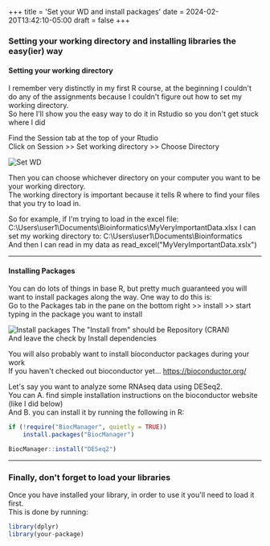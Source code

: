+++
title = 'Set your WD and install packages'
date = 2024-02-20T13:42:10-05:00
draft = false
+++

### Setting your working directory and installing libraries the easy(ier) way

#### Setting your working directory

I remember very distinctly in my first R course, at the beginning I couldn't do any of the assignments because I couldn't figure out how to set my working directory.  
So here I'll show you the easy way to do it in Rstudio so you don't get stuck where I did


Find the Session tab at the top of your Rtudio  
Click on Session >> Set working directory >> Choose Directory

![Set WD](../SetWD.png "Install Packages")

Then you can choose whichever directory on your computer you want to be your working directory.  
The working directory is important because it tells R where to find your files that you try to load in.  

So for example, if I'm trying to load in the excel file: C:\Users\user1\Documents\Bioinformatics\MyVeryImportantData.xlsx
I can set my working directory to: C:\Users\user1\Documents\Bioinformatics  
And then I can read in my data as read_excel("MyVeryImportantData.xslx")

---

#### Installing Packages
You can do lots of things in base R, but pretty much guaranteed you will want to install packages along the way.  One way to do this is:  
Go to the Packages tab in the pane on the bottom right >> install >> start typing in the package you want to install

![Install packages](R_getting_started/install_lib.png "Install Packages")
The "Install from" should be Repository (CRAN)  
And leave the check by Install dependencies

You will also probably want to install bioconductor packages during your work  
If you haven't checked out bioconductor yet... https://bioconductor.org/

Let's say you want to analyze some RNAseq data using DESeq2.  
You can A. find simple installation instructions on the bioconductor website (like I did below)   
And B. you can install it by running the following in R:

```r
if (!require("BiocManager", quietly = TRUE))
    install.packages("BiocManager")

BiocManager::install("DESeq2")
```

---

### Finally, don't forget to load your libraries
Once you have installed your library, in order to use it you'll need to load it first.  
This is done by running:
```r  
library(dplyr)  
library(your-package)
```